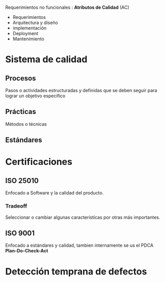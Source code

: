 Requerimientos no funcionales : **Atributos de Calidad** (AC)
- Requerimientos
- Arquitectura y diseño
- implementación
- Deployment
- Mantenimiento
# Sistema de calidad
## Procesos
Pasos o actividades estructuradas y definidas que se deben seguir para lograr un objetivo especifico
## Prácticas
Métodos o técnicas
## Estándares

# Certificaciones
## ISO 25010
Enfocado a Software y la calidad del producto.
### Tradeoff
Seleccionar o cambiar algunas características por otras más importantes.
## ISO 9001
Enfocado a estándares y calidad, tambien internamente se us el PDCA **Plan-Do-Check-Act**  

# Detección temprana de defectos
